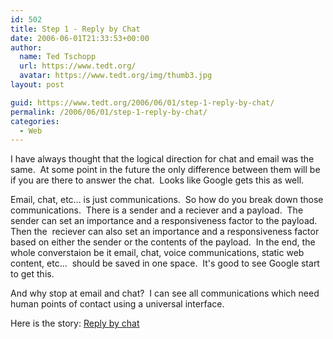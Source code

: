 ```yaml
---
id: 502
title: Step 1 - Reply by Chat
date: 2006-06-01T21:33:53+00:00
author:
  name: Ted Tschopp
  url: https://www.tedt.org/
  avatar: https://www.tedt.org/img/thumb3.jpg
layout: post

guid: https://www.tedt.org/2006/06/01/step-1-reply-by-chat/
permalink: /2006/06/01/step-1-reply-by-chat/
categories:
  - Web
---
```

I have always thought that the logical direction for chat and email was the same.&#160; At some point in the future the only difference between them will be if you are there to answer the chat.&#160; Looks like Google gets this as well.&#160; 

Email, chat, etc&#8230; is just communications.&#160; So how do you break down those communications.&#160; There is a sender and a reciever and a payload.&#160; The sender can set an importance and a responsiveness factor to the payload.&#160; Then the&#160; reciever can also set an importance and a responsiveness factor based on either the sender or the contents of the payload.&#160; In the end, the whole converstaion be it email, chat, voice communications, static web content, etc&#8230;&#160; should be saved in one space.&#160; It's good to see Google start to get this. 

And why stop at email and chat?&#160; I can see all communications which need human points of contact using a universal interface. 

Here is the story: [Reply by chat](http://googleblog.blogspot.com/2006/06/reply-by-chat.html)